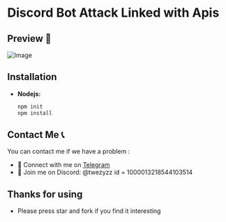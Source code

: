 # Discord Bot Attack Linked with Apis 

## Preview 👀
![Image]([[https://imgur.com/a/6MNt5Jl](https://github.com/mich0a/discord-bot-ddos/blob/main/fgfg.PNG](https://raw.githubusercontent.com/mich0a/discord-bot-ddos/main/fgfg.PN)))
## Installation

- **Nodejs:**
  ```bash
  npm init
  npm install
  ```

## Contact Me 📞

You can contact me if we have a problem :

- 🚀 Connect with me on [Telegram](https://t.me/mich0a)
- 💬 Join me on Discord: @twezyzz id = 1000013218544103514

## Thanks for using

- Please press star and fork if you find it interesting
